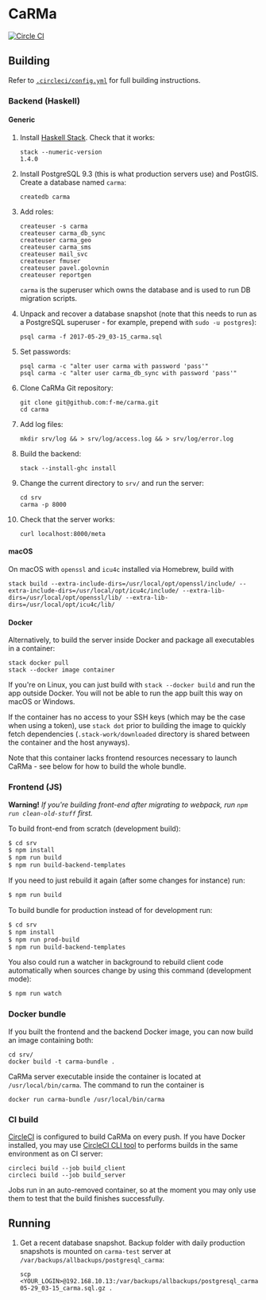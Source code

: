 # CaRMa

[![Circle CI](https://circleci.com/gh/f-me/carma.svg?style=svg&circle-token=ed097e1dbbde9591b7b2bec9ce252ddc840deb54)][ci]

## Building

Refer to [`.circleci/config.yml`](.circleci/config.yml) for full building instructions.

### Backend (Haskell)

#### Generic

1. Install [Haskell Stack][haskell-stack]. Check that it works:

   ```
   stack --numeric-version
   1.4.0
   ```

2. Install PostgreSQL 9.3 (this is what production servers use) and
   PostGIS. Create a database named `carma`:

   ```
   createdb carma
   ```

3. Add roles:

   ```
   createuser -s carma
   createuser carma_db_sync
   createuser carma_geo
   createuser carma_sms
   createuser mail_svc
   createuser fmuser
   createuser pavel.golovnin
   createuser reportgen
   ```

   `carma` is the superuser which owns the database and is used to run
   DB migration scripts.

3. Unpack and recover a database snapshot (note that this needs to run
   as a PostgreSQL superuser - for example, prepend with `sudo -u postgres`):

   ```
   psql carma -f 2017-05-29_03-15_carma.sql
   ```

3. Set passwords:

   ```
   psql carma -c "alter user carma with password 'pass'"
   psql carma -c "alter user carma_db_sync with password 'pass'"
   ```

3. Clone CaRMa Git repository:

   ```
   git clone git@github.com:f-me/carma.git
   cd carma
   ```

3. Add log files:

   ```
   mkdir srv/log && > srv/log/access.log && > srv/log/error.log
   ```

4. Build the backend:

   ```
   stack --install-ghc install
   ```

5. Change the current directory to `srv/` and run the server:

    ```
    cd srv
    carma -p 8000
    ```

6. Check that the server works:

   ```
   curl localhost:8000/meta
   ```

#### macOS

On macOS with `openssl` and `icu4c` installed via Homebrew, build with

    stack build --extra-include-dirs=/usr/local/opt/openssl/include/ --extra-include-dirs=/usr/local/opt/icu4c/include/ --extra-lib-dirs=/usr/local/opt/openssl/lib/ --extra-lib-dirs=/usr/local/opt/icu4c/lib/

#### Docker

Alternatively, to build the server inside Docker and package all
executables in a container:

    stack docker pull
    stack --docker image container

If you're on Linux, you can just build with `stack --docker build` and
run the app outside Docker. You will not be able to run the app built
this way on macOS or Windows.

If the container has no access to your SSH keys (which may be the case
when using a token), use `stack dot` prior to building the image to
quickly fetch dependencies (`.stack-work/downloaded` directory is
shared between the container and the host anyways).

Note that this container lacks frontend resources necessary to launch
CaRMa - see below for how to build the whole bundle.

### Frontend (JS)

<strong>Warning!</strong> <em>If you're building front-end
after migrating to webpack, run `npm run clean-old-stuff` first.</em>

To build front-end from scratch (development build):

```bash
$ cd srv
$ npm install
$ npm run build
$ npm run build-backend-templates
```

If you need to just rebuild it again (after some changes for instance) run:

```bash
$ npm run build
```

To build bundle for production instead of for development run:

```bash
$ cd srv
$ npm install
$ npm run prod-build
$ npm run build-backend-templates
```

You also could run a watcher in background to rebuild client code automatically
when sources change by using this command (development mode):

```bash
$ npm run watch
```

### Docker bundle

If you built the frontend and the backend Docker image, you can now
build an image containing both:

    cd srv/
    docker build -t carma-bundle .

CaRMa server executable inside the container is located at
`/usr/local/bin/carma`. The command to run the container is

    docker run carma-bundle /usr/local/bin/carma

### CI build

[CircleCI][ci] is configured to build CaRMa on every push. If you have
Docker installed, you may use [CircleCI CLI tool][ci-cli] to performs
builds in the same environment as on CI server:

    circleci build --job build_client
    circleci build --job build_server

Jobs run in an auto-removed container, so at the moment you may
only use them to test that the build finishes successfully.

## Running

1. Get a recent database snapshot. Backup folder with daily production
   snapshots is mounted on `carma-test` server at
   `/var/backups/allbackups/postgresql_carma`:

   ```
   scp <YOUR_LOGIN>@192.168.10.13:/var/backups/allbackups/postgresql_carma/2017-05-29_03-15_carma.sql.gz .
   ```

[ci]: https://circleci.com/gh/f-me/carma
[ci-cli]: https://circleci.com/docs/2.0/local-jobs/#installing-the-cli-locally
[haskell-stack]: https://docs.haskellstack.org/en/stable/README/
